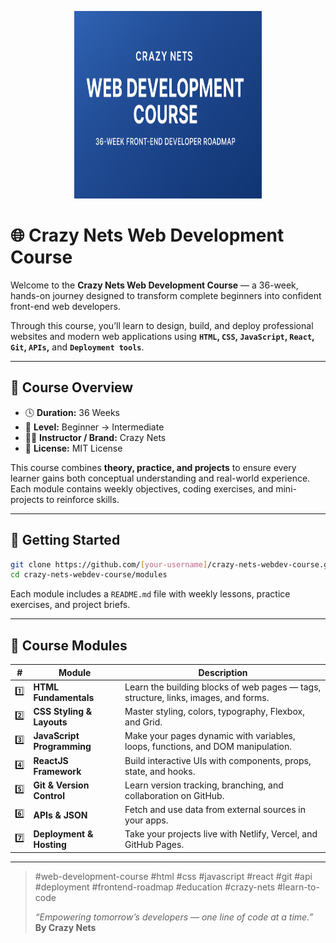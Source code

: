 <p align="center">
  <img src="assets/banner.png" alt="Crazy Nets Web Development Course Banner" width="300px" height='300px'>
</p>

# 🌐 Crazy Nets Web Development Course

Welcome to the **Crazy Nets Web Development Course** — a 36-week, hands-on journey designed to transform complete beginners into confident front-end web developers.

Through this course, you’ll learn to design, build, and deploy professional websites and modern web applications using **```HTML```, ```CSS```, ```JavaScript```, ```React```, ```Git```, ```APIs```,** and **```Deployment tools```**.

---

## 🧭 Course Overview
- 🕓 **Duration:** 36 Weeks
- 🧰 **Level:** Beginner → Intermediate
- 🧑‍💻 **Instructor / Brand:** Crazy Nets
- 🪪 **License:** MIT License

This course combines **theory, practice, and projects** to ensure every learner gains both conceptual understanding and real-world experience.
Each module contains weekly objectives, coding exercises, and mini-projects to reinforce skills.

---

## 🚀 Getting Started
```bash
git clone https://github.com/[your-username]/crazy-nets-webdev-course.git
cd crazy-nets-webdev-course/modules
```
Each module includes a `README.md` file with weekly lessons, practice exercises, and project briefs.

---

## 🧱 Course Modules
| # | Module | Description |
|---|---------|-------------|
| 1️⃣ | **HTML Fundamentals** | Learn the building blocks of web pages — tags, structure, links, images, and forms. |
| 2️⃣ | **CSS Styling & Layouts** | Master styling, colors, typography, Flexbox, and Grid. |
| 3️⃣ | **JavaScript Programming** | Make your pages dynamic with variables, loops, functions, and DOM manipulation. |
| 4️⃣ | **ReactJS Framework** | Build interactive UIs with components, props, state, and hooks. |
| 5️⃣ | **Git & Version Control** | Learn version tracking, branching, and collaboration on GitHub. |
| 6️⃣ | **APIs & JSON** | Fetch and use data from external sources in your apps. |
| 7️⃣ | **Deployment & Hosting** | Take your projects live with Netlify, Vercel, and GitHub Pages. |

---

> #web-development-course #html #css #javascript #react #git #api #deployment #frontend-roadmap #education #crazy-nets #learn-to-code
>
> _“Empowering tomorrow’s developers — one line of code at a time.”_  
> **By Crazy Nets**
